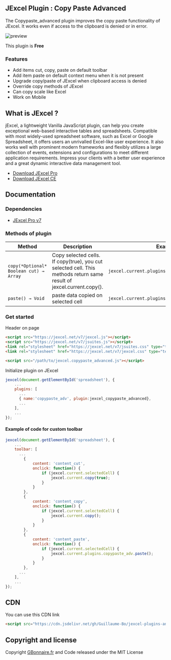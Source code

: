 ## JExcel Plugin : Copy Paste Advanced

The Copypaste_advanced plugin improves the copy paste functionality of JExcel. It works even if access to the clipboard is denied or in error.

![preview](https://user-images.githubusercontent.com/52194475/91473978-ece08980-e899-11ea-9a89-ad0f8bc89d42.png)

This plugin is **Free**

### Features

- Add items cut, copy, paste on default toolbar
- Add item paste on default context menu when it is not present
- Upgrade copy/paste of JExcel when clipboard access is denied
- Override copy methods of JExcel
- Can copy scale like Excel
- Work on Mobile


## What is JExcel ?

jExcel, a lightweight Vanilla JavaScript plugin, can help you create exceptional web-based interactive tables and spreadsheets. Compatible with most widely-used spreadsheet software, such as Excel or Google Spreadsheet, it offers users an unrivalled Excel-like user experience. It also works well with prominent modern frameworks and flexibly utilizes a large collection of events, extensions and configurations to meet different application requirements. Impress your clients with a better user experience and a great dynamic interactive data management tool.

- [Download JExcel Pro](https://www.jexcel.net) 
- [Download JExcel CE](https://bossanova.uk/jexcel/)

## Documentation

### Dependencies

- [JExcel Pro v7](https://www.jexcel.net/v7) 

### Methods of plugin

<table>
	<thead>
		<tr>
			<th>Method</th>
			<th>Description</th>
			<th>Example</th>
		</tr>
	</thead>
	<tbody>
		<tr>
			<td><code>copy(*Optional* Boolean cut) → Array</code></td>
			<td>Copy selected cells. If copy(true), you cut selected cell. This methods return same result of jexcel.current.copy().</td>
			<td><code>jexcel.current.plugins.copypaste_adv.copy();</code></td>
		</tr>
		<tr>
			<td><code>paste() → Void</code></td>
			<td>paste data copied on selected cell</td>
			<td><code>jexcel.current.plugins.copypaste_adv.paste();</code></td>
		</tr>
	</tbody>
</table>

### Get started

Header on page
```HTML
<script src="https://jexcel.net/v7/jexcel.js"></script>
<script src="https://jexcel.net/v7/jsuites.js"></script>
<link rel="stylesheet" href="https://jexcel.net/v7/jsuites.css" type="text/css" />
<link rel="stylesheet" href="https://jexcel.net/v7/jexcel.css" type="text/css" />

<script src="/path/to/jexcel.copypaste_advanced.js"></script>
```

Initialize plugin on JExcel
```JavaScript
jexcel(document.getElementById('spreadsheet'), {
	...
	plugins: [
      ...
      { name:'copypaste_adv', plugin:jexcel_copypaste_advanced},
      ...  
    ],
    ...
});
```

#### Example of code for custom toolbar

```JavaScript
jexcel(document.getElementById('spreadsheet'), {
	...
	toolbar: [
      ...
        {
	        content: 'content_cut',
	        onclick: function() {
	            if (jexcel.current.selectedCell) {
	                jexcel.current.copy(true);
	            }
	        }
	    },
	    {
	        content: 'content_copy',
	        onclick: function() {
	            if (jexcel.current.selectedCell) {
	                jexcel.current.copy();
	            }
	        }
	    },
	    {
	        content: 'content_paste',
	        onclick: function() {
	            if (jexcel.current.selectedCell) {
	                jexcel.current.plugins.copypaste_adv.paste();
	            }
	        }
	    },
      ...  
    ],
    ...
});
```

## CDN

You can use this CDN link

```HTML
<script src="https://cdn.jsdelivr.net/gh/Guillaume-Bo/jexcel-plugins-and-editors@latest/plugins/copypaste_advanced/jexcel.copypaste_advanced.js"></script>
```

## Copyright and license

Copyright [GBonnaire.fr](https://www.gbonnaire.fr) and Code released under the MIT License
